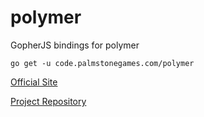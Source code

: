 # polymer
GopherJS bindings for polymer

```go get -u code.palmstonegames.com/polymer```

[Official Site](https://www.polymer-project.org/1.0/)

[Project Repository](https://github.com/polymer/polymer)
